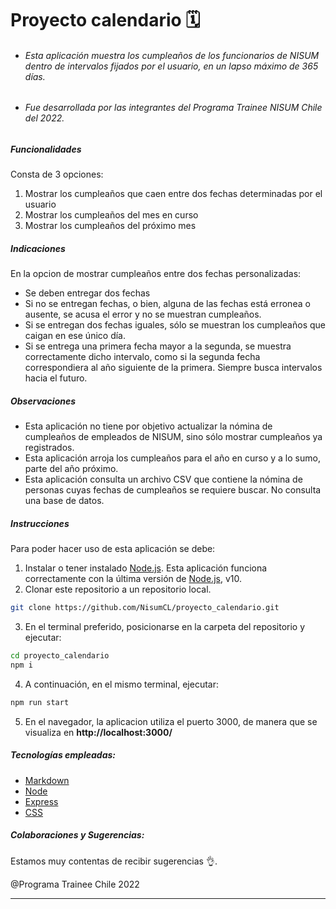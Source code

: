 
# __Proyecto calendario 🗓️__

- ###### Esta aplicación muestra los cumpleaños de los funcionarios de NISUM dentro de intervalos fijados por el usuario, en un lapso máximo de 365 días.

- ###### Fue desarrollada por las integrantes del Programa Trainee NISUM Chile del 2022. 

##### Funcionalidades
Consta de 3 opciones:
1. Mostrar los cumpleaños que caen entre dos fechas determinadas por el usuario
2. Mostrar los cumpleaños del mes en curso
3. Mostrar los cumpleaños del próximo mes

##### Indicaciones
En la opcion de mostrar cumpleaños entre dos fechas personalizadas:
- Se deben entregar dos fechas
- Si no se entregan fechas,  o bien, alguna de las fechas está erronea o ausente, se acusa el error y no se muestran cumpleaños.
- Si se entregan dos fechas iguales, sólo se muestran los cumpleaños que caigan en ese único día.
- Si se entrega una primera fecha mayor a la segunda, se muestra correctamente dicho intervalo, como si la segunda fecha correspondiera al año siguiente de la primera. Siempre busca intervalos hacia el futuro.

##### Observaciones
- Esta aplicación no tiene por objetivo actualizar la nómina de cumpleaños de empleados de NISUM, sino sólo mostrar cumpleaños ya registrados.
- Esta aplicación arroja los cumpleaños para el año en curso y a lo sumo, parte del año próximo.
- Esta aplicación consulta un archivo CSV que contiene la nómina de personas cuyas fechas de cumpleaños se requiere buscar. No consulta una base de datos.


##### Instrucciones
Para poder hacer uso de esta aplicación se debe:
1. Instalar o tener instalado [Node.js](https://nodejs.org/). Esta aplicación funciona correctamente con la última versión de [Node.js](https://nodejs.org/), v10.
2. Clonar este repositorio a un repositorio local.
```sh
git clone https://github.com/NisumCL/proyecto_calendario.git
```
3. En el terminal preferido, posicionarse en la carpeta del repositorio y ejecutar:

```sh
cd proyecto_calendario
npm i
```

4. A continuación, en el mismo terminal, ejecutar:
```sh
npm run start 
```

5. En el navegador, la aplicacion utiliza el puerto 3000, de manera que se visualiza en __http://localhost:3000/__


##### Tecnologías empleadas:
- [Markdown](https://markdown.es/sintaxis-markdown/)
- [Node](https://nodejs.org/)
- [Express](http://expressjs.com/) 
- [CSS](http://www.csszengarden.com/)

##### Colaboraciones y Sugerencias:
Estamos muy contentas de recibir sugerencias 👌.

@Programa Trainee Chile 2022

***